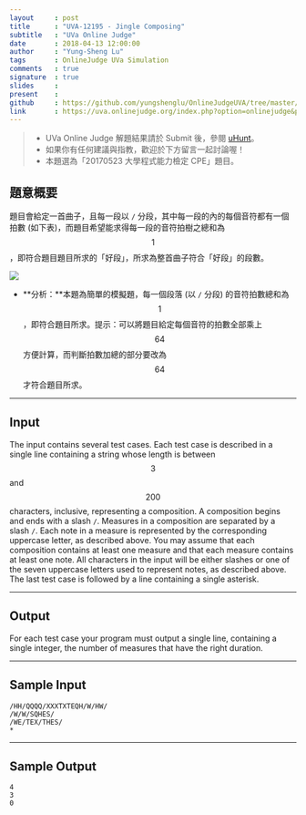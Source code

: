 ```yaml
---
layout     : post
title      : "UVA-12195 - Jingle Composing"
subtitle   : "UVa Online Judge"
date       : 2018-04-13 12:00:00
author     : "Yung-Sheng Lu"
tags       : OnlineJudge UVa Simulation
comments   : true
signature  : true
slides     : 
present    :
github     : https://github.com/yungshenglu/OnlineJudgeUVA/tree/master/UVA-12195
link       : https://uva.onlinejudge.org/index.php?option=onlinejudge&page=show_problem&problem=3347
---
```


> * UVa Online Judge 解題結果請於 Submit 後，參閱 [uHunt](https://uhunt.onlinejudge.org/)。
> * 如果你有任何建議與指教，歡迎於下方留言一起討論喔！
> * 本題選為「20170523 大學程式能力檢定 CPE」題目。

## 題意概要

題目會給定一首曲子，且每一段以 `/` 分段，其中每一段的內的每個音符都有一個拍數 (如下表)，而題目希望能求得每一段的音符拍樹之總和為 $$1$$，即符合題目題目所求的「好段」，所求為整首曲子符合「好段」的段數。

![](https://i.imgur.com/AjvHWy9.png)

* **分析：**本題為簡單的模擬題，每一個段落 (以 `/` 分段) 的音符拍數總和為 $$1$$，即符合題目所求。提示：可以將題目給定每個音符的拍數全部乘上 $$64$$ 方便計算，而判斷拍數加總的部分要改為 $$64$$ 才符合題目所求。

---
## Input

The input contains several test cases. Each test case is described in a single line containing a string whose length is between $$3$$ and $$200$$ characters, inclusive, representing a composition. A composition begins and ends with a slash `/`. Measures in a composition are separated by a slash `/`. Each note in a measure is represented by the corresponding uppercase letter, as described above. You may assume that each composition contains at least one measure and that each measure contains at least one note.
All characters in the input will be either slashes or one of the seven uppercase letters used to represent notes, as described above. The last test case is followed by a line containing a single asterisk.

---
## Output

For each test case your program must output a single line, containing a single integer, the number of measures that have the right duration.

---
## Sample Input

```
/HH/QQQQ/XXXTXTEQH/W/HW/
/W/W/SQHES/
/WE/TEX/THES/
*
```

---
## Sample Output

```
4
3
0
```